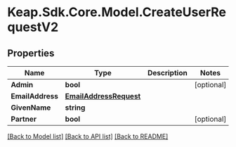 # Keap.Sdk.Core.Model.CreateUserRequestV2

## Properties

Name | Type | Description | Notes
------------ | ------------- | ------------- | -------------
**Admin** | **bool** |  | [optional] 
**EmailAddress** | [**EmailAddressRequest**](EmailAddressRequest.md) |  | 
**GivenName** | **string** |  | 
**Partner** | **bool** |  | [optional] 

[[Back to Model list]](../README.md#documentation-for-models) [[Back to API list]](../README.md#documentation-for-api-endpoints) [[Back to README]](../README.md)

